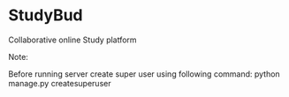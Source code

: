# StudyBud
Collaborative online Study platform


Note:

Before running server create super user using following command:
python manage.py createsuperuser
